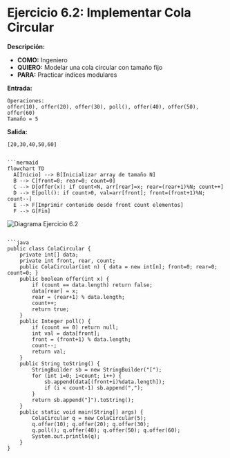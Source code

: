 # Ejercicio 6.2: Implementar Cola Circular  
**Descripción:**  
- **COMO:** Ingeniero  
- **QUIERO:** Modelar una cola circular con tamaño fijo  
- **PARA:** Practicar índices modulares  

**Entrada:**  
```
Operaciones: 
offer(10), offer(20), offer(30), poll(), offer(40), offer(50), offer(60)
Tamaño = 5
```

**Salida:**  
```
[20,30,40,50,60]
```
```

```mermaid
flowchart TD
  A[Inicio] --> B[Inicializar array de tamaño N]  
  B --> C[front=0; rear=0; count=0]  
  C --> D[offer(x): if count<N, arr[rear]=x; rear=(rear+1)%N; count++]  
  D --> E[poll(): if count>0, val=arr[front]; front=(front+1)%N; count--]  
  E --> F[Imprimir contenido desde front count elementos]  
  F --> G[Fin]
```

![Diagrama Ejercicio 6.2](diagram2.png)
```

```java
public class ColaCircular {
    private int[] data;
    private int front, rear, count;
    public ColaCircular(int n) { data = new int[n]; front=0; rear=0; count=0; }
    public boolean offer(int x) {
        if (count == data.length) return false;
        data[rear] = x;
        rear = (rear+1) % data.length;
        count++;
        return true;
    }
    public Integer poll() {
        if (count == 0) return null;
        int val = data[front];
        front = (front+1) % data.length;
        count--;
        return val;
    }
    public String toString() {
        StringBuilder sb = new StringBuilder("[");
        for (int i=0; i<count; i++) {
            sb.append(data[(front+i)%data.length]);
            if (i < count-1) sb.append(",");
        }
        return sb.append("]").toString();
    }
    public static void main(String[] args) {
        ColaCircular q = new ColaCircular(5);
        q.offer(10); q.offer(20); q.offer(30);
        q.poll(); q.offer(40); q.offer(50); q.offer(60);
        System.out.println(q);
    }
}
```